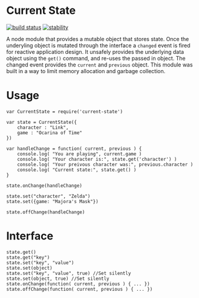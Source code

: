 # Current State

[![build status][travis-image]][travis-url]
[![stability][stability-image]][stability-url]

[stability-image]: https://img.shields.io/badge/stability-stable-brightgreen.svg?style=flat-square
[stability-url]: https://nodejs.org/api/documentation.html#documentation_stability_index
[travis-image]: https://img.shields.io/travis/TatumCreative/npm-current-state/master.svg?style=flat-square
[travis-url]: http://travis-ci.org/TatumCreative/npm-current-state

A node module that provides a mutable object that stores state. Once the underyling object is mutated through the interface a `changed` event is fired for reactive application design. It unsafely provides the underlying data object using the `get()` command, and re-uses the passed in object. The changed event provides the `current` and `previous` object. This module was built in a way to limit memory allocation and garbage collection.

# Usage

	var CurrentState = require('current-state')
	
	var state = CurrentState({
		character : "Link",
		game : "Ocarina of Time"
	})
	
	var handleChange = function( current, previous ) {
		console.log( "You are playing", current.game )
		console.log( "Your character is:", state.get('character') )
		console.log( "Your preivous character was:", previous.character )
		console.log( "Current state:", state.get() )
	}
	
	state.onChange(handleChange)
	
	state.set("character", "Zelda")
	state.set({game: "Majora's Mask"})
	
	state.offChange(handleChange)

# Interface

	state.get()
	state.get("key")
	state.set("key", "value")
	state.set(object)
	state.set("key", "value", true) //Set silently
	state.set(object, true) //Set silently
	state.onChange(function( current, previous ) { ... })
	state.offChange(function( current, previous ) { ... })
